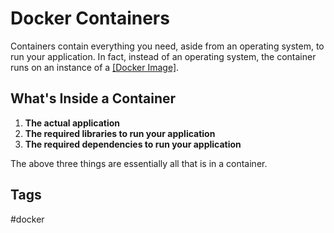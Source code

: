 # Docker Containers

Containers contain everything you need, aside from an operating system, to run your application. In fact, instead of an operating system, the container runs on an instance of a [\[Docker Image\]](../202204302243).  

## What's Inside a Container
1. **The actual application**
2. **The required libraries to run your application**
3. **The required dependencies to run your application**

The above three things are essentially all that is in a container.


## Tags
#docker

